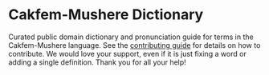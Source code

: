
# Cakfem-Mushere Dictionary

Curated public domain dictionary and pronunciation guide for terms in the Cakfem-Mushere language. See the [contributing guide](https://github.com/drumworkteam/term/blob/make/.github/contributing.md) for details on how to contribute. We would love your support, even if it is just fixing a word or adding a single definition. Thank you for all your help!